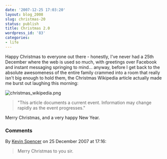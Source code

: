```yaml
---
date: '2007-12-25 17:03:20'
layout: blog_2008
slug: christmas-20
status: publish
title: Christmas 2.0
wordpress_id: '83'
categories:
- life
---
```


Happy Christmas to everyone out there - honestly, I've never had a 25th
December where the web is used so much, with greetings over Facebook and
instant messaging springing to mind… anyway, before I get back to the absolute
awesomeness of the entire family crammed into a room that really isn't big
enough to hold them, the Christmas Wikipedia article actually made me burst
out laughing this morning:

![christmas_wikipedia.png](http://alex.mullr.net/blog/wp-content/uploads/christmas-wikipedia.png)

> "This article documents a current event. Information may change
> rapidly as the event progresses."

Merry Christmas, and a very happy New Year.

### Comments ###

By [Kevin Spencer](http://kevinspencer.org) on 25 December 2007 at 17:16:

> Merry Christmas to you sir.

